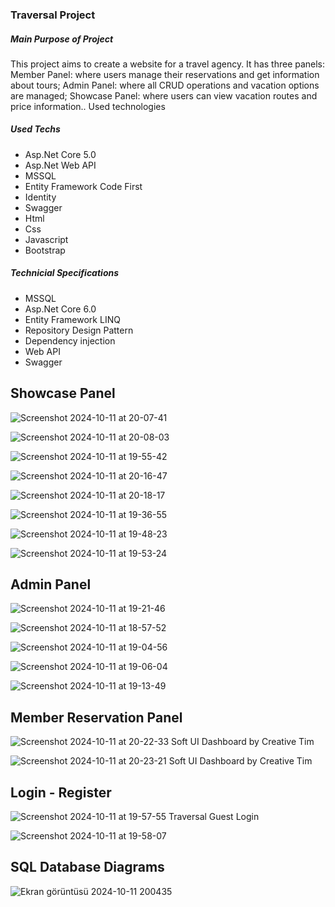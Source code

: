<h3>Traversal Project</h3>
<h5>Main Purpose of Project</h5>
This project aims to create a website for a travel agency. It has three panels:
Member Panel: where users manage their reservations and get information about tours;
Admin Panel: where all CRUD operations and vacation options are managed;
Showcase Panel: where users can view vacation routes and price information..
Used technologies</p>
<h5>Used Techs</h5>
<ul>
  <li> Asp.Net Core 5.0</li>
  <li> Asp.Net Web API</li>
  <li> MSSQL</li>
  <li> Entity Framework Code First</li>
  <li> Identity</li>
  <li> Swagger</li>
  <li> Html</li>
  <li> Css</li>
  <li> Javascript</li>
  <li> Bootstrap</li> 
</ul>
<h5>Technicial Specifications</h5>
<ul>
<li> MSSQL</li>
<li> Asp.Net Core 6.0</li>
<li> Entity Framework LINQ</li>
<li> Repository Design Pattern</li>
<li> Dependency injection</li>
<li> Web API</li>
<li> Swagger</li>
</ul>

<h2>Showcase Panel</h2>

![Screenshot 2024-10-11 at 20-07-41 ](https://github.com/user-attachments/assets/322d2606-1b5e-4370-a85f-fc4a1e772aae)

![Screenshot 2024-10-11 at 20-08-03 ](https://github.com/user-attachments/assets/9592f4f8-dd26-4441-a539-299b17046778)

![Screenshot 2024-10-11 at 19-55-42 ](https://github.com/user-attachments/assets/c535cf2d-8f6d-4db3-b27f-f7e216092fb0)

![Screenshot 2024-10-11 at 20-16-47 ](https://github.com/user-attachments/assets/40dfc16a-d353-465f-a217-08c3848f5588)

![Screenshot 2024-10-11 at 20-18-17 ](https://github.com/user-attachments/assets/64d84a05-19db-47aa-b624-836cfa426dde)

![Screenshot 2024-10-11 at 19-36-55 ](https://github.com/user-attachments/assets/2ddacfd3-7d3c-414e-8249-6577c85bb8ca)

![Screenshot 2024-10-11 at 19-48-23 ](https://github.com/user-attachments/assets/768520cc-af9c-400a-bce3-4bce0d58ced7)

![Screenshot 2024-10-11 at 19-53-24 ](https://github.com/user-attachments/assets/67e9d1ef-5f25-438d-8fd7-e41537dc5fb6)

<h2>Admin Panel</h2>

![Screenshot 2024-10-11 at 19-21-46 ](https://github.com/user-attachments/assets/866cbecd-4fd6-4541-bb5c-2ddc6ca05286)

![Screenshot 2024-10-11 at 18-57-52 ](https://github.com/user-attachments/assets/6e55adac-a99f-47f7-9412-8cd7a8597ace)

![Screenshot 2024-10-11 at 19-04-56 ](https://github.com/user-attachments/assets/374baf63-7a75-4a14-821c-4d4957da99fe)

![Screenshot 2024-10-11 at 19-06-04 ](https://github.com/user-attachments/assets/f53f3976-c0d2-4f16-9afc-e3f4c498768b)

![Screenshot 2024-10-11 at 19-13-49 ](https://github.com/user-attachments/assets/522b3d1f-9553-4f82-a0ce-b29145b9f546)

<h2>Member Reservation Panel</h2>

 ![Screenshot 2024-10-11 at 20-22-33 Soft UI Dashboard by Creative Tim](https://github.com/user-attachments/assets/39b16a3d-c607-4a28-83a3-62e44b925677)

![Screenshot 2024-10-11 at 20-23-21 Soft UI Dashboard by Creative Tim](https://github.com/user-attachments/assets/6c8d9567-6db6-4096-b383-a00b74697d9f)

<h2> Login - Register</h2>

![Screenshot 2024-10-11 at 19-57-55 Traversal Guest Login](https://github.com/user-attachments/assets/4b8d8d59-7bdb-4d3a-96e5-c8da5b43d731)

![Screenshot 2024-10-11 at 19-58-07 ](https://github.com/user-attachments/assets/194072fe-63cd-41f8-80cb-4a818ef8fed8)

<h2>SQL Database Diagrams </h2>

![Ekran görüntüsü 2024-10-11 200435](https://github.com/user-attachments/assets/ecbb0875-d99d-4644-ba4d-07fd58224f19)






